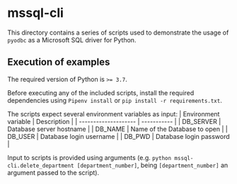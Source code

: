# mssql-cli
This directory contains a series of scripts used to demonstrate the usage of `pyodbc` as a Microsoft SQL driver for Python.

## Execution of examples
The required version of Python is `>= 3.7`.

Before executing any of the included scripts, install the required dependencies using `Pipenv install` or `pip install -r requirements.txt`.

The scripts expect several environment variables as input:
| Environment variable | Description |
| -------------------- | ----------- |
| DB_SERVER | Database server hostname |
| DB_NAME | Name of the Database to open |
| DB_USER | Database login username |
| DB_PWD | Database login password |

Input to scripts is provided using arguments (e.g. `python mssql-cli.delete_department [department_number]`, being `[department_number]` an argument passed to the script). 